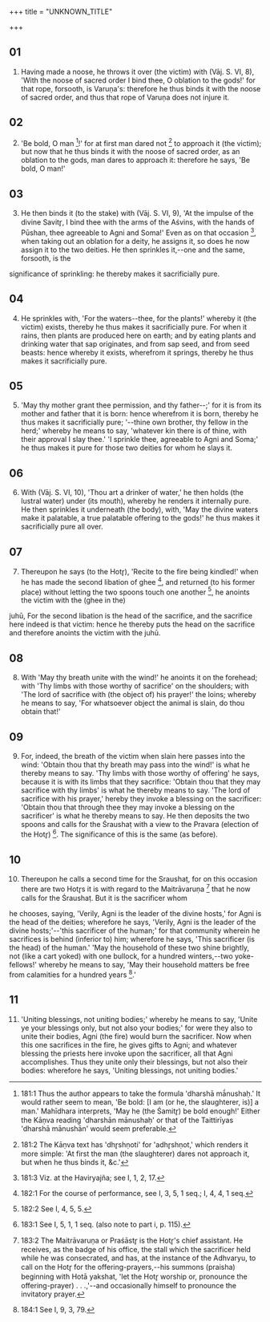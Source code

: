 +++
title = "UNKNOWN_TITLE"

+++


## 01
1. Having made a noose, he throws it over (the victim) with (Vāj. S. VI, 8), 'With the noose of sacred order I bind thee, O oblation to the gods!' for that rope, forsooth, is Varuṇa's: therefore he thus binds it with the noose of sacred order, and thus that rope of Varuṇa does not injure it.

## 02
2. 'Be bold, O man [^egg_456]!' for at first man dared not [^egg_457] to approach it (the victim); but now that he thus binds it with the noose of sacred order, as an oblation to the gods, man dares to approach it: therefore he says, 'Be bold, O man!'

[^egg_456]: 181:1 Thus the author appears to take the formula 'dharshā mā́nushaḥ.' It would rather seem to mean, 'Be bold: [I am (or he, the slaughterer, is)] a man.' Mahīdhara interprets, 'May he (the Śamitr̥) be bold enough!' Either the Kāṇva reading 'dharshān mānushaḥ' or that of the Taittirīyas 'dharshā mānushān' would seem preferable.

[^egg_457]: 181:2 The Kāṇva text has 'dhr̥shṇoti' for 'adhr̥shṇot,' which renders it more simple: 'At first the man (the slaughterer) dares not approach it, but when he thus binds it, &c.'

## 03
3. He then binds it (to the stake) with (Vāj. S. VI, 9), 'At the impulse of the divine Savitr̥, I bind thee with the arms of the Aśvins, with the hands of Pūshan, thee agreeable to Agni and Soma!' Even as on that occasion [^egg_458], when taking out an oblation for a deity, he assigns it, so does he now assign it to the two deities. He then sprinkles it,--one and the same, forsooth, is the

[^egg_458]: 181:3 Viz. at the Haviryajña; see I, 1, 2, 17.

significance of sprinkling: he thereby makes it sacrificially pure.

## 04
4. He sprinkles with, 'For the waters--thee, for the plants!' whereby it (the victim) exists, thereby he thus makes it sacrificially pure. For when it rains, then plants are produced here on earth; and by eating plants and drinking water that sap originates, and from sap seed, and from seed beasts: hence whereby it exists, wherefrom it springs, thereby he thus makes it sacrificially pure.

## 05
5. 'May thy mother grant thee permission, and thy father--;' for it is from its mother and father that it is born: hence wherefrom it is born, thereby he thus makes it sacrificially pure; '--thine own brother, thy fellow in the herd;' whereby he means to say, 'whatever kin there is of thine, with their approval I slay thee.' 'I sprinkle thee, agreeable to Agni and Soma;' he thus makes it pure for those two deities for whom he slays it.

## 06
6. With (Vāj. S. VI, 10), 'Thou art a drinker of water,' he then holds (the lustral water) under (its mouth), whereby he renders it internally pure. He then sprinkles it underneath (the body), with, 'May the divine waters make it palatable, a true palatable offering to the gods!' he thus makes it sacrificially pure all over.

## 07
7. Thereupon he says (to the Hotr̥), 'Recite to the fire being kindled!' when he has made the second libation of ghee [^egg_459], and returned (to his former place) without letting the two spoons touch one another [^egg_460], he anoints the victim with the (ghee in the)

[^egg_459]: 182:1 For the course of performance, see I, 3, 5, 1 seq.; I, 4, 4, 1 seq.

[^egg_460]: 182:2 See I, 4, 5, 5.

juhū, For the second libation is the head of the sacrifice, and the sacrifice here indeed is that victim: hence he thereby puts the head on the sacrifice and therefore anoints the victim with the juhū.

## 08
8. With 'May thy breath unite with the wind!' he anoints it on the forehead; with 'Thy limbs with those worthy of sacrifice' on the shoulders; with 'The lord of sacrifice with (the object of) his prayer!' the loins; whereby he means to say, 'For whatsoever object the animal is slain, do thou obtain that!'

## 09
9. For, indeed, the breath of the victim when slain here passes into the wind: 'Obtain thou that thy breath may pass into the wind!' is what he thereby means to say. 'Thy limbs with those worthy of offering' he says, because it is with its limbs that they sacrifice: 'Obtain thou that they may sacrifice with thy limbs' is what he thereby means to say. 'The lord of sacrifice with his prayer,' hereby they invoke a blessing on the sacrificer: 'Obtain thou that through thee they may invoke a blessing on the sacrificer' is what he thereby means to say. He then deposits the two spoons and calls for the Śraushaṭ with a view to the Pravara (election of the Hotr̥) [^egg_461]. The significance of this is the same (as before).

[^egg_461]: 183:1 See I, 5, 1, 1 seq. (also note to part i, p. 115).

## 10
10. Thereupon he calls a second time for the Sraushaṭ, for on this occasion there are two Hotr̥s it is with regard to the Maitrāvaruṇa [^egg_462] that he now calls for the Śraushaṭ. But it is the sacrificer whom

[^egg_462]: 183:2 The Maitrāvaruṇa or Praśāstr̥ is the Hotr̥'s chief assistant. He receives, as the badge of his office, the stall which the sacrificer  held while he was consecrated, and has, at the instance of the Adhvaryu, to call on the Hotr̥ for the offering-prayers,--his summons (praisha) beginning with Hotā yakshat, 'let the Hotr̥ worship or, pronounce the offering-prayer) . . .,'--and occasionally himself to pronounce the invitatory prayer.

he chooses, saying, 'Verily, Agni is the leader of the divine hosts,' for Agni is the head of the deities; wherefore he says, 'Verily, Agni is the leader of the divine hosts;'--'this sacrificer of the human;' for that community wherein he sacrifices is behind (inferior to) him; wherefore he says, 'This sacrificer (is the head) of the human.' 'May the household of these two shine brightly, not (like a cart yoked) with one bullock, for a hundred winters,--two yoke-fellows!' whereby he means to say, 'May their household matters be free from calamities for a hundred years [^egg_463].'

[^egg_463]: 184:1 See I, 9, 3, 79.

## 11
11. 'Uniting blessings, not uniting bodies;' whereby he means to say, 'Unite ye your blessings only, but not also your bodies;' for were they also to unite their bodies, Agni (the fire) would burn the sacrificer. Now when this one sacrifices in the fire, he gives gifts to Agni; and whatever blessing the priests here invoke upon the sacrificer, all that Agni accomplishes. Thus they unite only their blessings, but not also their bodies: wherefore he says, 'Uniting blessings, not uniting bodies.'

